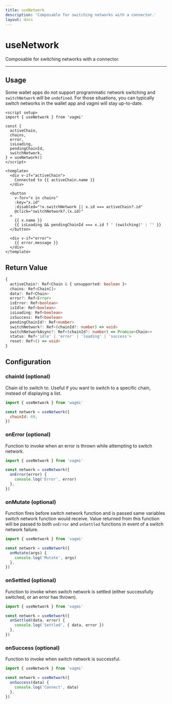 ```yaml
---
title: useNetwork
description: 'Composable for switching networks with a connector.'
layout: docs
---
```


# useNetwork

Composable for switching networks with a connector.

---

## Usage

Some wallet apps do not support programmatic network switching and `switchNetwork` will be `undefined`. For those situations, you can typically switch networks in the wallet app and vagmi will stay up-to-date.

```vue
<script setup>
import { useNetwork } from 'vagmi'

const {
  activeChain,
  chains,
  error,
  isLoading,
  pendingChainId,
  switchNetwork,
} = useNetwork()
</script>

<template>
  <div v-if="activeChain">
    Connected to {{ activeChain.name }}
  </div>

  <button
    v-for="x in chains"
    :key="x.id"
    :disabled="!x.switchNetwork || x.id === activeChain?.id"
    @click="switchNetwork?.(x.id)"
  >
    {{ x.name }}
    {{ isLoading && pendingChainId === x.id ? ' (switching)' : '' }}
  </button>

  <div v-if="error">
    {{ error.message }}
  </div>
</template>
```

## Return Value

```ts
{
  activeChain?: Ref<Chain & { unsupported: boolean }>
  chains: Ref<Chain[]>
  data?: Ref<Chain>
  error?: Ref<Error>
  isError: Ref<boolean>
  isIdle: Ref<boolean>
  isLoading: Ref<boolean>
  isSuccess: Ref<boolean>
  pendingChainId?: Ref<number>
  switchNetwork?: Ref<(chainId?: number) => void>
  switchNetworkAsync?: Ref<(chainId?: number) => Promise<Chain>>
  status: Ref<'idle' | 'error' | 'loading' | 'success'>
  reset: Ref<() => void>
}
```

## Configuration

### chainId (optional)

Chain id to switch to. Useful if you want to switch to a specific chain, instead of displaying a list.

```js
import { useNetwork } from 'wagmi'

const network = useNetwork({
  chainId: 69,
})
```

### onError (optional)

Function to invoke when an error is thrown while attempting to switch network.

```js
import { useNetwork } from 'vagmi'

const network = useNetwork({
  onError(error) {
    console.log('Error', error)
  },
})
```

### onMutate (optional)

Function fires before switch network function and is passed same variables switch network function would receive. Value returned from this function will be passed to both `onError` and `onSettled` functions in event of a switch network failure.

```js
import { useNetwork } from 'vagmi'

const network = useNetwork({
  onMutate(args) {
    console.log('Mutate', args)
  },
})
```

### onSettled (optional)

Function to invoke when switch network is settled (either successfully switched, or an error has thrown).

```js
import { useNetwork } from 'vagmi'

const network = useNetwork({
  onSettled(data, error) {
    console.log('Settled', { data, error })
  },
})
```

### onSuccess (optional)

Function to invoke when switch network is successful.

```js
import { useNetwork } from 'vagmi'

const network = useNetwork({
  onSuccess(data) {
    console.log('Connect', data)
  },
})
```
